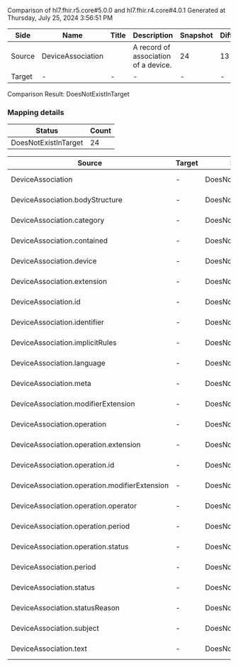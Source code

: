 Comparison of hl7.fhir.r5.core#5.0.0 and hl7.fhir.r4.core#4.0.1
Generated at Thursday, July 25, 2024 3:56:51 PM

| Side | Name | Title | Description | Snapshot | Differential |
| --- | --- | --- | --- | --- | --- |
| Source | DeviceAssociation |  | A record of association of a device. | 24 | 13 |
| Target | - | - | - | - | - |


Comparison Result: DoesNotExistInTarget


### Mapping details

| Status | Count |
| ------ | ----- |
DoesNotExistInTarget | 24 |


| Source | Target | Status | Message |
| ------ | ------ | ------ | ------- |
| DeviceAssociation | - | DoesNotExistInTarget | DeviceAssociation does not exist in target and has no mapping |
| DeviceAssociation.bodyStructure | - | DoesNotExistInTarget | DeviceAssociation.bodyStructure does not exist in target and has no mapping |
| DeviceAssociation.category | - | DoesNotExistInTarget | DeviceAssociation.category does not exist in target and has no mapping |
| DeviceAssociation.contained | - | DoesNotExistInTarget | DeviceAssociation.contained does not exist in target and has no mapping |
| DeviceAssociation.device | - | DoesNotExistInTarget | DeviceAssociation.device does not exist in target and has no mapping |
| DeviceAssociation.extension | - | DoesNotExistInTarget | DeviceAssociation.extension does not exist in target and has no mapping |
| DeviceAssociation.id | - | DoesNotExistInTarget | DeviceAssociation.id does not exist in target and has no mapping |
| DeviceAssociation.identifier | - | DoesNotExistInTarget | DeviceAssociation.identifier does not exist in target and has no mapping |
| DeviceAssociation.implicitRules | - | DoesNotExistInTarget | DeviceAssociation.implicitRules does not exist in target and has no mapping |
| DeviceAssociation.language | - | DoesNotExistInTarget | DeviceAssociation.language does not exist in target and has no mapping |
| DeviceAssociation.meta | - | DoesNotExistInTarget | DeviceAssociation.meta does not exist in target and has no mapping |
| DeviceAssociation.modifierExtension | - | DoesNotExistInTarget | DeviceAssociation.modifierExtension does not exist in target and has no mapping |
| DeviceAssociation.operation | - | DoesNotExistInTarget | DeviceAssociation.operation does not exist in target and has no mapping |
| DeviceAssociation.operation.extension | - | DoesNotExistInTarget | DeviceAssociation.operation.extension does not exist in target and has no mapping |
| DeviceAssociation.operation.id | - | DoesNotExistInTarget | DeviceAssociation.operation.id does not exist in target and has no mapping |
| DeviceAssociation.operation.modifierExtension | - | DoesNotExistInTarget | DeviceAssociation.operation.modifierExtension does not exist in target and has no mapping |
| DeviceAssociation.operation.operator | - | DoesNotExistInTarget | DeviceAssociation.operation.operator does not exist in target and has no mapping |
| DeviceAssociation.operation.period | - | DoesNotExistInTarget | DeviceAssociation.operation.period does not exist in target and has no mapping |
| DeviceAssociation.operation.status | - | DoesNotExistInTarget | DeviceAssociation.operation.status does not exist in target and has no mapping |
| DeviceAssociation.period | - | DoesNotExistInTarget | DeviceAssociation.period does not exist in target and has no mapping |
| DeviceAssociation.status | - | DoesNotExistInTarget | DeviceAssociation.status does not exist in target and has no mapping |
| DeviceAssociation.statusReason | - | DoesNotExistInTarget | DeviceAssociation.statusReason does not exist in target and has no mapping |
| DeviceAssociation.subject | - | DoesNotExistInTarget | DeviceAssociation.subject does not exist in target and has no mapping |
| DeviceAssociation.text | - | DoesNotExistInTarget | DeviceAssociation.text does not exist in target and has no mapping |

